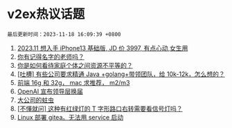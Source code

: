 # v2ex热议话题

`最后更新时间：2023-11-18 16:09:39 +0800`

1. [2023.11 想入手 iPhone13 基础版, JD 价 3997, 有点心动,女生用](https://www.v2ex.com/t/992986)
1. [你有记得名字的老师吗？](https://www.v2ex.com/t/992897)
1. [你是如何看待家庭个体之间资源不平等的？](https://www.v2ex.com/t/992972)
1. [[吐槽] 有些公司要求精通 Java +golang+带领团队，给 10k-12k，怎么想的？](https://www.v2ex.com/t/992979)
1. [前端 16g 和 32g， mac 求推荐， m2/m3](https://www.v2ex.com/t/992956)
1. [OpenAI 宣布领导层换届](https://www.v2ex.com/t/992983)
1. [大公司的蛀虫](https://www.v2ex.com/t/992851)
1. [[不懂就问] 这种有红绿灯的 T 字形路口右转需要看信号灯吗？](https://www.v2ex.com/t/992933)
1. [Linux 部署 gitea。无法用 service 启动](https://www.v2ex.com/t/992990)

